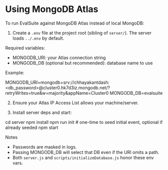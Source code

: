# Using MongoDB Atlas

To run EvalSuite against MongoDB Atlas instead of local MongoDB:

1) Create a `.env` file at the project root (sibling of `server/`). The server loads `../.env` by default.

Required variables:

- MONGODB_URI: your Atlas connection string
- MONGODB_DB (optional but recommended): database name to use

Example:

MONGODB_URI=mongodb+srv://chhayakantdash:<db_password>@cluster0.hk7d3iz.mongodb.net/?retryWrites=true&w=majority&appName=Cluster0
MONGODB_DB=evalsuite

2) Ensure your Atlas IP Access List allows your machine/server.

3) Install server deps and start:

cd server
npm install
npm run init   # one-time to seed initial event, optional if already seeded
npm start

Notes
- Passwords are masked in logs.
- Passing MONGODB_DB will select that DB even if the URI omits a path.
- Both `server.js` and `scripts/initializeDatabase.js` honor these env vars.

